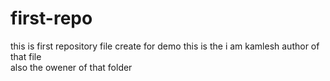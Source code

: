 # first-repo
this is first repository file create for demo 
 this is the 
i am kamlesh author of that file \
also the owener of that folder
